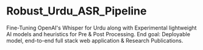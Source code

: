 # Robust_Urdu_ASR_Pipeline
Fine-Tuning OpenAI's Whisper for Urdu along with Experimental lightweight AI models and heuristics for Pre &amp; Post Processing. End goal: Deployable model, end-to-end full stack web application &amp; Research Publications. 
